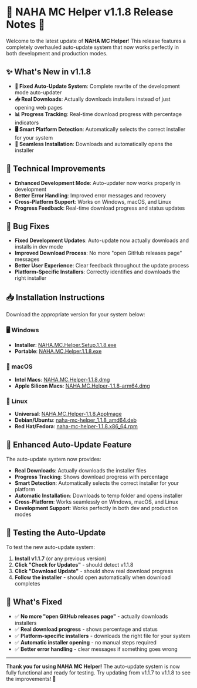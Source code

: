 # 🎉 NAHA MC Helper v1.1.8 Release Notes 🚀

Welcome to the latest update of **NAHA MC Helper**! This release features a completely overhauled auto-update system that now works perfectly in both development and production modes.

## ✨ What's New in v1.1.8

- **🚀 Fixed Auto-Update System**: Complete rewrite of the development mode auto-updater
- **📥 Real Downloads**: Actually downloads installers instead of just opening web pages
- **📊 Progress Tracking**: Real-time download progress with percentage indicators
- **🖥️ Smart Platform Detection**: Automatically selects the correct installer for your system
- **🔄 Seamless Installation**: Downloads and automatically opens the installer

## 🔧 Technical Improvements

- **Enhanced Development Mode**: Auto-updater now works properly in development
- **Better Error Handling**: Improved error messages and recovery
- **Cross-Platform Support**: Works on Windows, macOS, and Linux
- **Progress Feedback**: Real-time download progress and status updates

## 🐛 Bug Fixes

- **Fixed Development Updates**: Auto-update now actually downloads and installs in dev mode
- **Improved Download Process**: No more "open GitHub releases page" messages
- **Better User Experience**: Clear feedback throughout the update process
- **Platform-Specific Installers**: Correctly identifies and downloads the right installer

## 📥 Installation Instructions

Download the appropriate version for your system below:

### 🖥️ Windows
- **Installer**: [NAHA.MC.Helper.Setup.1.1.8.exe](https://github.com/perlytiara/NAHA-MC-Helper/releases/download/v1.1.8/NAHA.MC.Helper.Setup.1.1.8.exe)
- **Portable**: [NAHA.MC.Helper.1.1.8.exe](https://github.com/perlytiara/NAHA-MC-Helper/releases/download/v1.1.8/NAHA.MC.Helper.1.1.8.exe)

### 🍎 macOS
- **Intel Macs**: [NAHA.MC.Helper-1.1.8.dmg](https://github.com/perlytiara/NAHA-MC-Helper/releases/download/v1.1.8/NAHA.MC.Helper-1.1.8.dmg)
- **Apple Silicon Macs**: [NAHA.MC.Helper-1.1.8-arm64.dmg](https://github.com/perlytiara/NAHA-MC-Helper/releases/download/v1.1.8/NAHA.MC.Helper-1.1.8-arm64.dmg)

### 🐧 Linux
- **Universal**: [NAHA.MC.Helper-1.1.8.AppImage](https://github.com/perlytiara/NAHA-MC-Helper/releases/download/v1.1.8/NAHA.MC.Helper-1.1.8.AppImage)
- **Debian/Ubuntu**: [naha-mc-helper_1.1.8_amd64.deb](https://github.com/perlytiara/NAHA-MC-Helper/releases/download/v1.1.8/naha-mc-helper_1.1.8_amd64.deb)
- **Red Hat/Fedora**: [naha-mc-helper-1.1.8.x86_64.rpm](https://github.com/perlytiara/NAHA-MC-Helper/releases/download/v1.1.8/naha-mc-helper-1.1.8.x86_64.rpm)

## 🔄 Enhanced Auto-Update Feature

The auto-update system now provides:
- **Real Downloads**: Actually downloads the installer files
- **Progress Tracking**: Shows download progress with percentage
- **Smart Detection**: Automatically selects the correct installer for your platform
- **Automatic Installation**: Downloads to temp folder and opens installer
- **Cross-Platform**: Works seamlessly on Windows, macOS, and Linux
- **Development Support**: Works perfectly in both dev and production modes

## 🧪 Testing the Auto-Update

To test the new auto-update system:
1. **Install v1.1.7** (or any previous version)
2. **Click "Check for Updates"** - should detect v1.1.8
3. **Click "Download Update"** - should show real download progress
4. **Follow the installer** - should open automatically when download completes

## 🎯 What's Fixed

- ✅ **No more "open GitHub releases page"** - actually downloads installers
- ✅ **Real download progress** - shows percentage and status
- ✅ **Platform-specific installers** - downloads the right file for your system
- ✅ **Automatic installer opening** - no manual steps required
- ✅ **Better error handling** - clear messages if something goes wrong

---

**Thank you for using NAHA MC Helper!** The auto-update system is now fully functional and ready for testing. Try updating from v1.1.7 to v1.1.8 to see the improvements! 🚀
